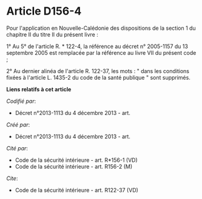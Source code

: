 # Article D156-4

Pour l'application en Nouvelle-Calédonie des dispositions de la section 1 du chapitre II du titre II du présent livre : 

1° Au 5° de l'article R. * 122-4, la référence au décret n° 2005-1157 du 13 septembre 2005 est remplacée par la référence au
livre VII du présent code ; 

2° Au dernier alinéa de l'article R. 122-37, les mots : " dans les conditions fixées à l'article L. 1435-2 du code de la
santé publique " sont supprimés.

**Liens relatifs à cet article**

_Codifié par_:

  - Décret n°2013-1113 du 4 décembre 2013 - art.

_Créé par_:

  - Décret n°2013-1113 du 4 décembre 2013 - art.

_Cité par_:

  - Code de la sécurité intérieure - art. R*156-1 (VD)
  - Code de la sécurité intérieure - art. R156-2 (M)

_Cite_:

  - Code de la sécurité intérieure - art. R122-37 (VD)
